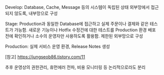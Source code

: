 Develop: Database, Cache, Message 등의 시스템이 독립된 상태
외부망에서 접근되지 않도록, 내부망으로 구성

Stage: Production과 동일한 Database에 접근하고 실제 주문이나 결제와 같은 테스트가 가능함.
새로운 기능이나 Hotfix 수정건에 대한 테스트를 Production 환경 배포 전에 확인하거나 소수의 운영자만 사용하도록 활용함.
제한된 외부망으로 구성

Production: 실제 서비스 운영 환경, Release Notes 생성

[참고]
https://jungseob86.tistory.com/11

추후 운영상의 권한관리, 휴먼에러 전파, 비용 모니터링 등
논리적으로라도 분리
